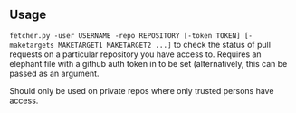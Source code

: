 ## Usage

`fetcher.py -user USERNAME -repo REPOSITORY [-token TOKEN] [-maketargets MAKETARGET1 MAKETARGET2 ...]` to check the status of pull requests on a particular repository you have access to. Requires an elephant file with a github auth token in to be set (alternatively, this can be passed as an argument.

Should only be used on private repos where only trusted persons have access.
